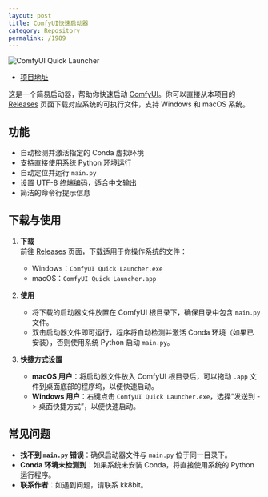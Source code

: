 ```yaml
---
layout: post
title: ComfyUI快速启动器
category: Repository
permalink: /1989
---
```


![ComfyUI Quick Launcher](https://s2.loli.net/2024/11/08/tQqX3RPhSTcnu85.png)


- [项目地址](https://github.com/kk8bit/ComfyUI_Quick_Launcher.git)

这是一个简易启动器，帮助你快速启动 [ComfyUI](https://github.com/comfyanonymous/ComfyUI)。你可以直接从本项目的 [Releases](https://github.com/kk8bit/ComfyUI_Quick_Launcher/releases) 页面下载对应系统的可执行文件，支持 Windows 和 macOS 系统。


## 功能

- 自动检测并激活指定的 Conda 虚拟环境
- 支持直接使用系统 Python 环境运行
- 自动定位并运行 `main.py`
- 设置 UTF-8 终端编码，适合中文输出
- 简洁的命令行提示信息

## 下载与使用

1. **下载**  
   前往 [Releases](https://github.com/kk8bit/ComfyUI_Quick_Launcher/releases) 页面，下载适用于你操作系统的文件：
   - Windows：`ComfyUI Quick Launcher.exe`
   - macOS：`ComfyUI Quick Launcher.app`

2. **使用**  
   - 将下载的启动器文件放置在 ComfyUI 根目录下，确保目录中包含 `main.py` 文件。
   - 双击启动器文件即可运行，程序将自动检测并激活 Conda 环境（如果已安装），否则使用系统 Python 启动 `main.py`。

3. **快捷方式设置**  
   - **macOS 用户**：将启动器文件放入 ComfyUI 根目录后，可以拖动 `.app` 文件到桌面底部的程序坞，以便快速启动。
   - **Windows 用户**：右键点击 `ComfyUI Quick Launcher.exe`，选择“发送到 -> 桌面快捷方式”，以便快速启动。

## 常见问题

- **找不到 `main.py` 错误**：确保启动器文件与 `main.py` 位于同一目录下。
- **Conda 环境未检测到**：如果系统未安装 Conda，将直接使用系统的 Python 运行程序。
- **联系作者**：如遇到问题，请联系 kk8bit。